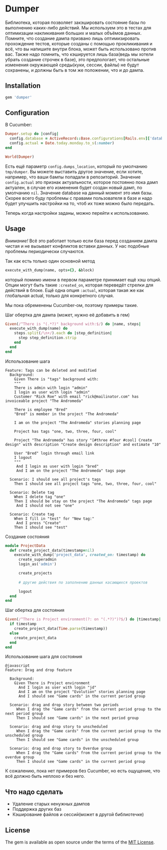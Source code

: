 # Dumper

Библиотека, которая позволяет закэшировать состояние базы по выполнению 
каких-либо действий. Мы используем это в тестах для оптимизации накликивания 
больших и малых объёмов данных. Помните, что создание дампа призвано лишь оптимизировать
прохождение тестов, которые созданы с помощью прокликивания и всё, что вы напишите 
внутри блока, может быть использовано против вас. Также надо помнить, что кэшируется 
лишь база(ведь мы хотели убрать создание строчек в базе), это предпологает, что
остальные изменения окружающей среды(куки, сессии, файлы) не будут сохранены, и 
должны быть в том же положении, что и до дампа.

## Installation

```ruby
gem 'dumper'
```

## Configuration

В Cucumber:
```ruby
Dumper.setup do |config|
  config.database = ActiveRecord::Base.configurations[Rails.env]['database']
  config.actual = Date.today.monday.to_s(:number)
end

World(Dumper)
```

Есть ещё параметр `config.dumps_location`, который по умолчанию `tmp/dumper`. Вы 
можете выставить другое значение, если хотите, например, что ваши бампы попадали
в репозиторий. Значение `config.actual` это признак актуальности, которое постоянно
пока дамп актуален, в случае его изменения будет создан новый дамп, по умолчанию 
`nil`. Значение database на данный момент это имя базы. Скорее всего буду проблемы 
с правами пользователя в базе и надо будет улучшить настройки на то, чтоб их 
тоже можно было передать.

Теперь когда настройки заданы, можно перейти к использованию.

## Usage

*Внимание!* Всё это работает только если база перед созданием дампа чистая и не 
вызывает конфликтов вставки данных. У нас подобные проблемы периодически случаются.

Так как есть только один основной метод
```ruby
execute_with_dump(name, opts={}, &block)
```
который помимо имени в первом параметре принимает ещё хэш опций. Опции могут 
быть такие `:created_on`, которая переведёт стрелки для действий в блоке. Ещё одна
опция `:actual`, которая такая же как глобальная actual, только для конкретного 
случая.

Мы пока обременены Cucumber-ом, поэтому примеры такие.

Шаг обертка для дампа (может, нужно её добавить в гем)
```ruby
Given(/^There is "(.*?)" background with:$/) do |name, steps|
  execute_with_dump(name) do
    steps.split(/\n+/).each do |step_definition|
      step step_definition.strip
    end
  end
end
```

Использование шага
```cucumber
Feature: Tags can be deleted and modified
  Background:
    Given There is "tags" background with:
    """
    There is admin with login "admin"
    I login as user with login "admin"
    Customer "Rick Roe" with email "rick@mailinator.com" has invoiceable project "The Andromeda"

    There is employee "Bred"
    "Bred" is member in the project "The Andromeda"

    I am on the project "The Andromeda" stories planning page

    Project has tags "one, two, three, four, cool"

    Project "The Andromeda" has story "[#three #four #cool] Create design" with description "Create design description" and estimate "10"

    User "Bred" login through email link
    I logout
    """
     And I login as user with login "bred"
     And I am on the project "The Andromeda" tags page

  Scenario: I should see all project's tags
    Then I should see all project tags "one, two, three, four, cool"

  Scenario: Delete tag
    When I delete tag "one"
    Then I should be stay on the project "The Andromeda" tags page
     And I should not see "one"

  Scenario: Create tag
    When I fill in "test" for "New tag:"
     And I press "Create"
    Then I should see "test"
```

Создание состояния
```ruby
module ProjectData
  def create_project_data(timestamp=nil)
    execute_with_dump('project_data', created_on: timestamp) do
      create_superadmin
      login_as('admin')

      create_projects
    
      # другие действия по заполнению данных касающихся проектов

      logout
  end
end  
```

Шаг обертка для состояния
```ruby
Given(/^There is Project environment(?: on "(.*?)")?$/) do |timestamp|
  if timestamp
    create_project_data(Time.parse(timestamp))
  else
    create_project_data
  end
end
```

Использование шага для состояния

```cucumber
@javascript
Feature: Drag and drop feature

  Background:
    Given There is Project environment
      And I login as user with login "jd"
      And I am on the project "Evolution" stories planning page
      And I should see "Game cards" in the current period group

  Scenario: drag and drop story between two periods
     When I drag the "Game cards" from the current period group to the next period group
     Then I should see "Game cards" in the next period group

  Scenario: drag and drop story to unscheduled
     When I drag the "Game cards" from the current period group to the unscheduled group
     Then I should see "Game cards" in the unscheduled group

  Scenario: drag and drop story to Overdue group
     When I drag the "Game cards" from the current period group to the overdue group
     Then I should see "Game cards" in the current period group
```

К сожалению, пока нет примеров без Cucumber, но есть ощущение, что всё должно быть неплохо и без него.

## Что надо сделать

* Удаление старых ненужных дампов
* Поддержка других баз
* Кэширование файлов и сессий(может в другой библиотечке)


## License

The gem is available as open source under the terms of the [MIT License](http://opensource.org/licenses/MIT).
